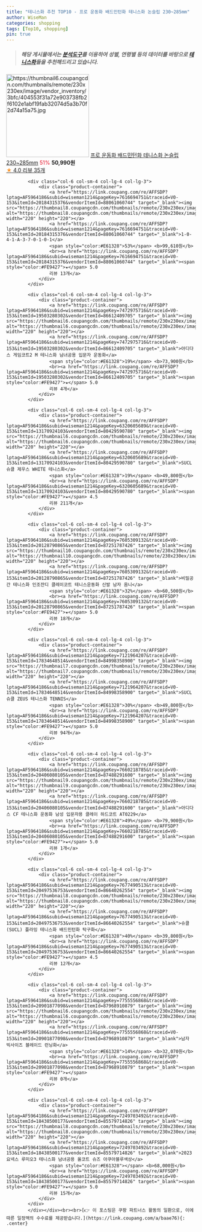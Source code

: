 ```yaml
---
title: "테니스화 추천 TOP10 - 프로 운동화 배드민턴화 테니스화 논슬립 230~285mm"
author: WiseMan
categories: shopping
tags: [Top10, shopping]
pin: true
---
```


> ##### 해당 게시물에서는 [**분석도구**](https://itemscout.io/)를 이용하여 **성별**, **연령별** 등의 데이터를 바탕으로 [**테니스화**](https://link.coupang.com/a/baae76)들을 추천해드리고 있습니다.
<div class="container"><div class="row">
            <div class="col-6 col-sm-4 col-lg-4 col-lg-3">
                <div class="product-container">
                    <a href="https://link.coupang.com/re/AFFSDP?lptag=AF5964186&subid=wiseman1214&pageKey=7173150118&traceid=V0-153&itemId=18076109400&vendorItemId=80469598764" target="_blank"><img src="https://thumbnail6.coupangcdn.com/thumbnails/remote/230x230ex/image/vendor_inventory/3bfc/404553f31a72e903738fb2f6102e1abf19fab32074d5a3b70f2d74a15a75.jpg" alt="https://thumbnail6.coupangcdn.com/thumbnails/remote/230x230ex/image/vendor_inventory/3bfc/404553f31a72e903738fb2f6102e1abf19fab32074d5a3b70f2d74a15a75.jpg" width="220" height="220"></a>
                    <a href="https://link.coupang.com/re/AFFSDP?lptag=AF5964186&subid=wiseman1214&pageKey=7173150118&traceid=V0-153&itemId=18076109400&vendorItemId=80469598764" target="_blank">프로 운동화 배드민턴화 테니스화 논슬립 230~285mm</a>
                    <span style="color:#E61328">51%</span> <b>50,990원</b>
                    <br><a href="https://link.coupang.com/re/AFFSDP?lptag=AF5964186&subid=wiseman1214&pageKey=7173150118&traceid=V0-153&itemId=18076109400&vendorItemId=80469598764" target="_blank"><span style="color:#FE9427">★</span> 4.0
                    리뷰 35개</a>
                </div>
            </div>
            
            <div class="col-6 col-sm-4 col-lg-4 col-lg-3">
                <div class="product-container">
                    <a href="https://link.coupang.com/re/AFFSDP?lptag=AF5964186&subid=wiseman1214&pageKey=7616694751&traceid=V0-153&itemId=20184315376&vendorItemId=88061060744" target="_blank"><img src="https://thumbnail8.coupangcdn.com/thumbnails/remote/230x230ex/image/vendor_inventory/2052/7053eb7e3f34e86510cc55b0027a8a1843e33b440df872f08845601ad7e2.jpg" alt="https://thumbnail8.coupangcdn.com/thumbnails/remote/230x230ex/image/vendor_inventory/2052/7053eb7e3f34e86510cc55b0027a8a1843e33b440df872f08845601ad7e2.jpg" width="220" height="220"></a>
                    <a href="https://link.coupang.com/re/AFFSDP?lptag=AF5964186&subid=wiseman1214&pageKey=7616694751&traceid=V0-153&itemId=20184315376&vendorItemId=88061060744" target="_blank">1-0-4-1-A-3-7-0-1-0-1</a>
                    <span style="color:#E61328">53%</span> <b>99,610원</b>
                    <br><a href="https://link.coupang.com/re/AFFSDP?lptag=AF5964186&subid=wiseman1214&pageKey=7616694751&traceid=V0-153&itemId=20184315376&vendorItemId=88061060744" target="_blank"><span style="color:#FE9427">★</span> 5.0
                    리뷰 13개</a>
                </div>
            </div>
            
            <div class="col-6 col-sm-4 col-lg-4 col-lg-3">
                <div class="product-container">
                    <a href="https://link.coupang.com/re/AFFSDP?lptag=AF5964186&subid=wiseman1214&pageKey=7472975716&traceid=V0-153&itemId=19503280302&vendorItemId=86612409705" target="_blank"><img src="https://thumbnail6.coupangcdn.com/thumbnails/remote/230x230ex/image/vendor_inventory/07d1/81d228e1deeb88ec8f002f23fa37bb566d02ab9f698b35ee0837cf161dae.png" alt="https://thumbnail6.coupangcdn.com/thumbnails/remote/230x230ex/image/vendor_inventory/07d1/81d228e1deeb88ec8f002f23fa37bb566d02ab9f698b35ee0837cf161dae.png" width="220" height="220"></a>
                    <a href="https://link.coupang.com/re/AFFSDP?lptag=AF5964186&subid=wiseman1214&pageKey=7472975716&traceid=V0-153&itemId=19503280302&vendorItemId=86612409705" target="_blank">아디다스 게임코트2 M 테니스화 남녀공용 입문자 운동화</a>
                    <span style="color:#E61328">19%</span> <b>73,900원</b>
                    <br><a href="https://link.coupang.com/re/AFFSDP?lptag=AF5964186&subid=wiseman1214&pageKey=7472975716&traceid=V0-153&itemId=19503280302&vendorItemId=86612409705" target="_blank"><span style="color:#FE9427">★</span> 5.0
                    리뷰 4개</a>
                </div>
            </div>
            
            <div class="col-6 col-sm-4 col-lg-4 col-lg-3">
                <div class="product-container">
                    <a href="https://link.coupang.com/re/AFFSDP?lptag=AF5964186&subid=wiseman1214&pageKey=6320605689&traceid=V0-153&itemId=13170924103&vendorItemId=80429590780" target="_blank"><img src="https://thumbnail6.coupangcdn.com/thumbnails/remote/230x230ex/image/vendor_inventory/dc14/51aed44ee22d95ff48f2dd38cc11560342ae82e9a3110607000673392b49.jpg" alt="https://thumbnail6.coupangcdn.com/thumbnails/remote/230x230ex/image/vendor_inventory/dc14/51aed44ee22d95ff48f2dd38cc11560342ae82e9a3110607000673392b49.jpg" width="220" height="220"></a>
                    <a href="https://link.coupang.com/re/AFFSDP?lptag=AF5964186&subid=wiseman1214&pageKey=6320605689&traceid=V0-153&itemId=13170924103&vendorItemId=80429590780" target="_blank">SUCL 슈클 제우스 WHITE 테니스화</a>
                    <span style="color:#E61328">19%</span> <b>49,800원</b>
                    <br><a href="https://link.coupang.com/re/AFFSDP?lptag=AF5964186&subid=wiseman1214&pageKey=6320605689&traceid=V0-153&itemId=13170924103&vendorItemId=80429590780" target="_blank"><span style="color:#FE9427">★</span> 4.5
                    리뷰 211개</a>
                </div>
            </div>
            
            <div class="col-6 col-sm-4 col-lg-4 col-lg-3">
                <div class="product-container">
                    <a href="https://link.coupang.com/re/AFFSDP?lptag=AF5964186&subid=wiseman1214&pageKey=7605309132&traceid=V0-153&itemId=20128790865&vendorItemId=87251787426" target="_blank"><img src="https://thumbnail10.coupangcdn.com/thumbnails/remote/230x230ex/image/vendor_inventory/394b/b9b196962a9e50efc0f74d9b8c9871c20601bb211ded1d920251899bb797.png" alt="https://thumbnail10.coupangcdn.com/thumbnails/remote/230x230ex/image/vendor_inventory/394b/b9b196962a9e50efc0f74d9b8c9871c20601bb211ded1d920251899bb797.png" width="220" height="220"></a>
                    <a href="https://link.coupang.com/re/AFFSDP?lptag=AF5964186&subid=wiseman1214&pageKey=7605309132&traceid=V0-153&itemId=20128790865&vendorItemId=87251787426" target="_blank">비밀공간 테니스화 인조잔디 클레이코트 테니스운동화 신발 남자 옴니</a>
                    <span style="color:#E61328">32%</span> <b>60,500원</b>
                    <br><a href="https://link.coupang.com/re/AFFSDP?lptag=AF5964186&subid=wiseman1214&pageKey=7605309132&traceid=V0-153&itemId=20128790865&vendorItemId=87251787426" target="_blank"><span style="color:#FE9427">★</span> 5.0
                    리뷰 18개</a>
                </div>
            </div>
            
            <div class="col-6 col-sm-4 col-lg-4 col-lg-3">
                <div class="product-container">
                    <a href="https://link.coupang.com/re/AFFSDP?lptag=AF5964186&subid=wiseman1214&pageKey=7121964207&traceid=V0-153&itemId=17834648514&vendorItemId=84998358900" target="_blank"><img src="https://thumbnail7.coupangcdn.com/thumbnails/remote/230x230ex/image/vendor_inventory/b126/4e59b86a2f956c20aa177dec24ac96c4a4355e2529e4a038aef8b5a6a851.jpg" alt="https://thumbnail7.coupangcdn.com/thumbnails/remote/230x230ex/image/vendor_inventory/b126/4e59b86a2f956c20aa177dec24ac96c4a4355e2529e4a038aef8b5a6a851.jpg" width="220" height="220"></a>
                    <a href="https://link.coupang.com/re/AFFSDP?lptag=AF5964186&subid=wiseman1214&pageKey=7121964207&traceid=V0-153&itemId=17834648514&vendorItemId=84998358900" target="_blank">SUCL 슈클 ZEUS 테니스화 TENNIS</a>
                    <span style="color:#E61328">30%</span> <b>49,800원</b>
                    <br><a href="https://link.coupang.com/re/AFFSDP?lptag=AF5964186&subid=wiseman1214&pageKey=7121964207&traceid=V0-153&itemId=17834648514&vendorItemId=84998358900" target="_blank"><span style="color:#FE9427">★</span> 5.0
                    리뷰 94개</a>
                </div>
            </div>
            
            <div class="col-6 col-sm-4 col-lg-4 col-lg-3">
                <div class="product-container">
                    <a href="https://link.coupang.com/re/AFFSDP?lptag=AF5964186&subid=wiseman1214&pageKey=7660218785&traceid=V0-153&itemId=20406080105&vendorItemId=87488291600" target="_blank"><img src="https://thumbnail9.coupangcdn.com/thumbnails/remote/230x230ex/image/vendor_inventory/75df/c300f1e6f4c23a4b587218461b342982545fa1207ea5316ba95b044417ac.png" alt="https://thumbnail9.coupangcdn.com/thumbnails/remote/230x230ex/image/vendor_inventory/75df/c300f1e6f4c23a4b587218461b342982545fa1207ea5316ba95b044417ac.png" width="220" height="220"></a>
                    <a href="https://link.coupang.com/re/AFFSDP?lptag=AF5964186&subid=wiseman1214&pageKey=7660218785&traceid=V0-153&itemId=20406080105&vendorItemId=87488291600" target="_blank">아디다스 CF 테니스화 운동화 남성 입문자용 클레이 하드코트 AT0229</a>
                    <span style="color:#E61328">49%</span> <b>79,900원</b>
                    <br><a href="https://link.coupang.com/re/AFFSDP?lptag=AF5964186&subid=wiseman1214&pageKey=7660218785&traceid=V0-153&itemId=20406080105&vendorItemId=87488291600" target="_blank"><span style="color:#FE9427">★</span> 5.0
                    리뷰 1개</a>
                </div>
            </div>
            
            <div class="col-6 col-sm-4 col-lg-4 col-lg-3">
                <div class="product-container">
                    <a href="https://link.coupang.com/re/AFFSDP?lptag=AF5964186&subid=wiseman1214&pageKey=7677490513&traceid=V0-153&itemId=20497536753&vendorItemId=86640262554" target="_blank"><img src="https://thumbnail8.coupangcdn.com/thumbnails/remote/230x230ex/image/vendor_inventory/fbf8/b25bdbb9f36136318ffbec298a79494b13ed485c55c95ef9199f0492ae20.jpg" alt="https://thumbnail8.coupangcdn.com/thumbnails/remote/230x230ex/image/vendor_inventory/fbf8/b25bdbb9f36136318ffbec298a79494b13ed485c55c95ef9199f0492ae20.jpg" width="220" height="220"></a>
                    <a href="https://link.coupang.com/re/AFFSDP?lptag=AF5964186&subid=wiseman1214&pageKey=7677490513&traceid=V0-153&itemId=20497536753&vendorItemId=86640262554" target="_blank">슈클 (SUCL) 플라잉 테니스화 배드민턴화 탁구화</a>
                    <span style="color:#E61328">40%</span> <b>39,800원</b>
                    <br><a href="https://link.coupang.com/re/AFFSDP?lptag=AF5964186&subid=wiseman1214&pageKey=7677490513&traceid=V0-153&itemId=20497536753&vendorItemId=86640262554" target="_blank"><span style="color:#FE9427">★</span> 4.5
                    리뷰 12개</a>
                </div>
            </div>
            
            <div class="col-6 col-sm-4 col-lg-4 col-lg-3">
                <div class="product-container">
                    <a href="https://link.coupang.com/re/AFFSDP?lptag=AF5964186&subid=wiseman1214&pageKey=7755556868&traceid=V0-153&itemId=20901877098&vendorItemId=87968910879" target="_blank"><img src="https://thumbnail6.coupangcdn.com/thumbnails/remote/230x230ex/image/vendor_inventory/69db/9158e301d2ab0748ed8c817b2e8f27137805dd9a462323af0cbc554b6f88.JPG" alt="https://thumbnail6.coupangcdn.com/thumbnails/remote/230x230ex/image/vendor_inventory/69db/9158e301d2ab0748ed8c817b2e8f27137805dd9a462323af0cbc554b6f88.JPG" width="220" height="220"></a>
                    <a href="https://link.coupang.com/re/AFFSDP?lptag=AF5964186&subid=wiseman1214&pageKey=7755556868&traceid=V0-153&itemId=20901877098&vendorItemId=87968910879" target="_blank">남자 빅사이즈 블레이드 런닝화</a>
                    <span style="color:#E61328">14%</span> <b>32,070원</b>
                    <br><a href="https://link.coupang.com/re/AFFSDP?lptag=AF5964186&subid=wiseman1214&pageKey=7755556868&traceid=V0-153&itemId=20901877098&vendorItemId=87968910879" target="_blank"><span style="color:#FE9427">★</span> 
                    리뷰 0개</a>
                </div>
            </div>
            
            <div class="col-6 col-sm-4 col-lg-4 col-lg-3">
                <div class="product-container">
                    <a href="https://link.coupang.com/re/AFFSDP?lptag=AF5964186&subid=wiseman1214&pageKey=7249703492&traceid=V0-153&itemId=18438500177&vendorItemId=85579714826" target="_blank"><img src="https://thumbnail8.coupangcdn.com/thumbnails/remote/230x230ex/image/vendor_inventory/68f0/cbe06e4b40c502a86a04d397b55ac8ef5f86e9fe9a8e83f3a740c455ecb0.jpg" alt="https://thumbnail8.coupangcdn.com/thumbnails/remote/230x230ex/image/vendor_inventory/68f0/cbe06e4b40c502a86a04d397b55ac8ef5f86e9fe9a8e83f3a740c455ecb0.jpg" width="220" height="220"></a>
                    <a href="https://link.coupang.com/re/AFFSDP?lptag=AF5964186&subid=wiseman1214&pageKey=7249703492&traceid=V0-153&itemId=18438500177&vendorItemId=85579714826" target="_blank">2023 요넥스 루미오3 테니스화 남녀공용 올코트 슈즈 아쿠아블루색상</a>
                    <span style="color:#E61328"></span> <b>68,000원</b>
                    <br><a href="https://link.coupang.com/re/AFFSDP?lptag=AF5964186&subid=wiseman1214&pageKey=7249703492&traceid=V0-153&itemId=18438500177&vendorItemId=85579714826" target="_blank"><span style="color:#FE9427">★</span> 5.0
                    리뷰 15개</a>
                </div>
            </div>
            </div></div><br><br>[👉 이 포스팅은 쿠팡 파트너스 활동의 일환으로, 이에 따른 일정액의 수수료를 제공받습니다.](https://link.coupang.com/a/baae76){: .center}